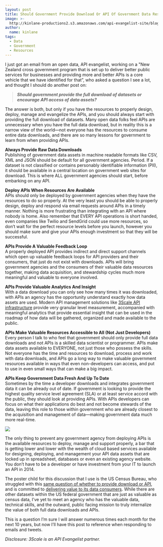 ```yaml
---
layout: post
title: Should Government Provide Download Or API Of Government Data Resources?
image: >-
  http://kinlane-productions2.s3.amazonaws.com/api-evangelist-site/blog/bw-download-vs-api.png
author:
  name: kinlane
tags:
  - Data
  - Government
  - Resources
---
```

I just got an email from an open data, API evangelist, working on a "New Zealand cross government program that is set up to deliver better public services for businesses and providing more and better APIs is a core vehicle that we have identified for that”, who asked a question I see a lot, and thought I should do another post on:

> **_Should government provide the full download of datasets or encourage API access of data assets?_**

The answer is both, but only if you have the resources to properly design, deploy, manage and evangelize the APIs, and you should always start with providing the full download of datasets. Many open data folks feel APIs are unnecessary when you have the full data download, but in reality this is a narrow view of the world—not everyone has the resources to consume entire data downloads, and there are so many lessons for government to learn from when providing APIs.

**Always Provide Raw Data Downloads**  
Publishing of government data assets in machine readable formats like CSV, XML and JSON should be default for all government agencies. Period. If a dataset is not classified or contains personably identifiable information (PII), it should be available in a central location on government web sites for download. This is where ALL government agencies should start, before embarking on any API.

**Deploy APIs When Resources Are Available**  
APIs should only be deployed by government agencies when they have the resources to do so properly. At the very least you should be able to properly design, deploy and respond via email requests around APIs in a timely manner. Nothing is more frustrating than integrating with an API where nobody is home. Also remember that EVERY API operations is short handed, even companies like Twilio and SendGrid could use more resources, so don’t wait for the perfect resource levels before you launch, however you should make sure and give your APIs enough investment so that they will be successful.

**APIs Provide A Valuable Feedback Loop**  
A properly deployed API provides indirect and direct support channels which open up valuable feedback loops for API providers and their consumers, that just do not exist with downloads. APIs will bring government agencies and the consumers of their valuable data resources together, making data acquisition, and stewardship cycles much more meaningful and valuable to everyone involved.

**APIs Provide Valuable Analytics And Insight**  
With a data download you can only see how many times it was downloaded, with APIs an agency has the opportunity understand exactly how data assets are used. Modern API management solutions like [3Scale API infrastructure](http://bit.ly/13esk6Q) provide very granular level measurement, accompanied with meaningful analytics that provide essential insight that can be used in the roadmap of how data will be gathered, organized and made available to the public.

**APIs Make Valuable Resources Accessible to All (Not Just Developers)**  
Every person I talk to who feel that government should only provide full data downloads and not APIs is a skilled data scientist or programmer. APIs make data assets available to EVERYONE, not just those who possess the skills. Not everyone has the time and resources to download, process and work with data downloads, and APIs go a long way to make valuable government resources available in ways that even non-developers can access, and put to use in even small ways that can make a big impact.

**APIs Keep Government Data Fresh And Up To Date**  
Sometimes by the time a developer downloads and integrates government data it can be already out of date. If government is looking to provide the highest quality service level agreement (SLA) or at least service accord with the public, they should look at providing APIs. With APIs developers can focus on what their applications do best and not become stewards of the data, leaving this role to those within government who are already closest to the acquisition and management of data—making government data much more real-time.

[![](https://s3.amazonaws.com/kinlane-productions2/digital-strategy/logos/census.png)](http://www.census.gov/)

The only thing to prevent any government agency from deploying APIs is the available resources to deploy, manage and support properly, a bar that is getting lower and lower with the wealth of cloud based services available for designing, deploying, and management your API data assets that are locked up in spreadsheet, databases or even an existing agency website. You don’t have to be a developer or have investment from your IT to launch an API in 2014.

The poster child for this discussion that I use is the US Census Bureau, who struggled with this [same question of whether to provide download or API](http://apievangelist.com/2013/07/19/providing-full-data-download-vs-api/), and is committed to [delivering value to its data consumers](http://apievangelist.com/2013/08/22/delivering-value-for-developers-is-first-when-it-comes-to-the-census-bureau-apis/). While there are other datasets within the US federal government that are just as valuable as census data, I’ve yet to meet an agency who has the valuable data, technical skills, and the outward, public facing mission to truly internalize the value of both full data downloads and APIs.

This is a question I’m sure I will answer numerous times each month for the next 10 years, but now I’ll have this post to reference when responding to emails and tweets.

_Disclosure: 3Scale is an API Evangelist partner._